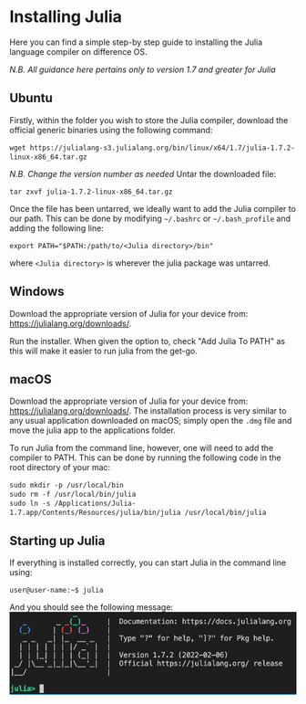 # Installing Julia
Here you can find a simple step-by step guide to installing the Julia language compiler on difference OS.

_N.B. All guidance here pertains only to version 1.7 and greater for Julia_

## Ubuntu
Firstly, within the folder you wish to store the Julia compiler, download the official generic binaries using the following command:
```
wget https://julialang-s3.julialang.org/bin/linux/x64/1.7/julia-1.7.2-linux-x86_64.tar.gz
```
_N.B. Change the version number as needed_
Untar the downloaded file:
```
tar zxvf julia-1.7.2-linux-x86_64.tar.gz
```
Once the file has been untarred, we ideally want to add the Julia compiler to our path. This can be done by modifying `~/.bashrc` or `~/.bash_profile` and adding the following line:
```
export PATH="$PATH:/path/to/<Julia directory>/bin"
```
where `<Julia directory>` is wherever the julia package was untarred.

## Windows
Download the appropriate version of Julia for your device from: https://julialang.org/downloads/. 

Run the installer. When given the option to, check "Add Julia To PATH" as this will make it easier to run julia from the get-go.

## macOS
Download the appropriate version of Julia for your device from: https://julialang.org/downloads/. The installation process is very similar to any usual application downloaded on macOS; simply open the `.dmg` file and move the julia app to the applications folder. 

To run Julia from the command line, however, one will need to add the compiler to PATH. This can be done by running the following code in the root directory of your mac:
```
sudo mkdir -p /usr/local/bin
sudo rm -f /usr/local/bin/julia
sudo ln -s /Applications/Julia-1.7.app/Contents/Resources/julia/bin/julia /usr/local/bin/julia
```

## Starting up Julia
If everything is installed correctly, you can start Julia in the command line using:
```
user@user-name:~$ julia
```
And you should see the following message:
![Julia REPL](assets/repl.png)